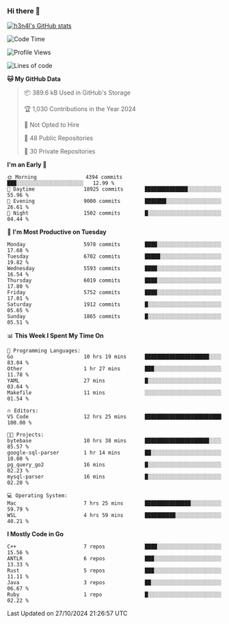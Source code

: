 ### Hi there 👋

[![h3n4l's GitHub stats](https://github-readme-stats.vercel.app/api?username=h3n4l&count_private=true&show_icons=true&theme=radical)](https://github.com/h3n4l/github-readme-stats)

<!--START_SECTION:waka-->
![Code Time](http://img.shields.io/badge/Code%20Time-1%2C987%20hrs%2017%20mins-blue)

![Profile Views](http://img.shields.io/badge/Profile%20Views-0-blue)

![Lines of code](https://img.shields.io/badge/From%20Hello%20World%20I%27ve%20Written-12.9%20million%20lines%20of%20code-blue)

**🐱 My GitHub Data** 

> 📦 389.6 kB Used in GitHub's Storage 
 > 
> 🏆 1,030 Contributions in the Year 2024
 > 
> 🚫 Not Opted to Hire
 > 
> 📜 48 Public Repositories 
 > 
> 🔑 30 Private Repositories 
 > 
**I'm an Early 🐤** 

```text
🌞 Morning                4394 commits        ███░░░░░░░░░░░░░░░░░░░░░░   12.99 % 
🌆 Daytime                18925 commits       ██████████████░░░░░░░░░░░   55.96 % 
🌃 Evening                9000 commits        ███████░░░░░░░░░░░░░░░░░░   26.61 % 
🌙 Night                  1502 commits        █░░░░░░░░░░░░░░░░░░░░░░░░   04.44 % 
```
📅 **I'm Most Productive on Tuesday** 

```text
Monday                   5978 commits        ████░░░░░░░░░░░░░░░░░░░░░   17.68 % 
Tuesday                  6702 commits        █████░░░░░░░░░░░░░░░░░░░░   19.82 % 
Wednesday                5593 commits        ████░░░░░░░░░░░░░░░░░░░░░   16.54 % 
Thursday                 6019 commits        ████░░░░░░░░░░░░░░░░░░░░░   17.80 % 
Friday                   5752 commits        ████░░░░░░░░░░░░░░░░░░░░░   17.01 % 
Saturday                 1912 commits        █░░░░░░░░░░░░░░░░░░░░░░░░   05.65 % 
Sunday                   1865 commits        █░░░░░░░░░░░░░░░░░░░░░░░░   05.51 % 
```


📊 **This Week I Spent My Time On** 

```text
💬 Programming Languages: 
Go                       10 hrs 19 mins      █████████████████████░░░░   83.04 % 
Other                    1 hr 27 mins        ███░░░░░░░░░░░░░░░░░░░░░░   11.78 % 
YAML                     27 mins             █░░░░░░░░░░░░░░░░░░░░░░░░   03.64 % 
Makefile                 11 mins             ░░░░░░░░░░░░░░░░░░░░░░░░░   01.54 % 

🔥 Editors: 
VS Code                  12 hrs 25 mins      █████████████████████████   100.00 % 

🐱‍💻 Projects: 
bytebase                 10 hrs 38 mins      █████████████████████░░░░   85.57 % 
google-sql-parser        1 hr 14 mins        ██░░░░░░░░░░░░░░░░░░░░░░░   10.00 % 
pg_query_go2             16 mins             █░░░░░░░░░░░░░░░░░░░░░░░░   02.23 % 
mysql-parser             16 mins             █░░░░░░░░░░░░░░░░░░░░░░░░   02.20 % 

💻 Operating System: 
Mac                      7 hrs 25 mins       ███████████████░░░░░░░░░░   59.79 % 
WSL                      4 hrs 59 mins       ██████████░░░░░░░░░░░░░░░   40.21 % 
```

**I Mostly Code in Go** 

```text
C++                      7 repos             ████░░░░░░░░░░░░░░░░░░░░░   15.56 % 
ANTLR                    6 repos             ███░░░░░░░░░░░░░░░░░░░░░░   13.33 % 
Rust                     5 repos             ███░░░░░░░░░░░░░░░░░░░░░░   11.11 % 
Java                     3 repos             ██░░░░░░░░░░░░░░░░░░░░░░░   06.67 % 
Ruby                     1 repo              █░░░░░░░░░░░░░░░░░░░░░░░░   02.22 % 
```




 Last Updated on 27/10/2024 21:26:57 UTC
<!--END_SECTION:waka-->

